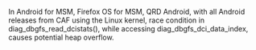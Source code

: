 In Android for MSM, Firefox OS for MSM, QRD Android, with all Android releases from CAF using the Linux kernel, race condition in diag_dbgfs_read_dcistats(), while accessing diag_dbgfs_dci_data_index, causes potential heap overflow.